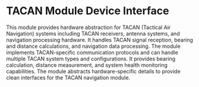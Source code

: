 # TACAN Module Device Interface

This module provides hardware abstraction for TACAN (Tactical Air Navigation) systems including TACAN receivers, antenna systems, and navigation processing hardware. It handles TACAN signal reception, bearing and distance calculations, and navigation data processing. The module implements TACAN-specific communication protocols and can handle multiple TACAN system types and configurations. It provides bearing calculation, distance measurement, and system health monitoring capabilities. The module abstracts hardware-specific details to provide clean interfaces for the TACAN navigation module.
